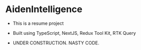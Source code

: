 # AidenIntelligence

- This is a resume project

- Built using TypeScript, NextJS, Redux Tool Kit, RTK Query

- UNDER CONSTRUCTION. NASTY CODE.
